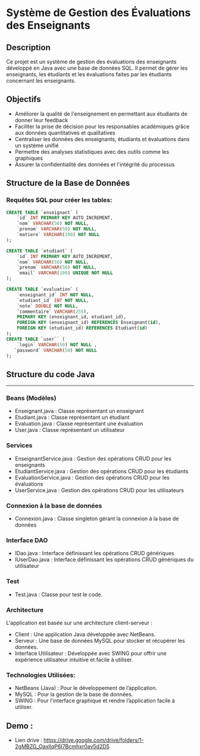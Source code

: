 # Système de Gestion des Évaluations des Enseignants
 
## Description
Ce projet est un système de gestion des évaluations des enseignants développé en Java avec une base de données SQL. Il permet de gérer les enseignants, les étudiants et les évaluations faites par les étudiants concernant les enseignants.
## Objectifs
 - Améliorer la qualité de l'enseignement en permettant aux étudiants de donner leur feedback
- Faciliter la prise de décision pour les responsables académiques grâce aux données quantitatives et qualitatives
- Centraliser les données des enseignants, étudiants et évaluations dans un système unifié
- Permettre des analyses statistiques avec des outils comme les graphiques
- Assurer la confidentialité des données et l'intégrité du processus
## Structure de la Base de Données

### Requêtes SQL pour créer les tables:
```sql
CREATE TABLE `enseignant` (
    `id` INT PRIMARY KEY AUTO_INCREMENT,
    `nom` VARCHAR(50) NOT NULL,
    `prenom` VARCHAR(50) NOT NULL,
    `matiere` VARCHAR(100) NOT NULL
);

CREATE TABLE `etudiant` (
    `id` INT PRIMARY KEY AUTO_INCREMENT,
    `nom` VARCHAR(50) NOT NULL,
    `prenom` VARCHAR(50) NOT NULL,
    `email` VARCHAR(100) UNIQUE NOT NULL
);

CREATE TABLE `evaluation` (
    `enseignant_id` INT NOT NULL,
    `etudiant_id` INT NOT NULL,
    `note` DOUBLE NOT NULL,
    `commentaire` VARCHAR(255),
    PRIMARY KEY (enseignant_id, etudiant_id),
    FOREIGN KEY (enseignant_id) REFERENCES Enseignant(id),
    FOREIGN KEY (etudiant_id) REFERENCES Etudiant(id)
);
CREATE TABLE `user`` (
    `login` VARCHAR(50) NOT NULL ,
   `password` VARCHAR(50) NOT NULL
);
```
## Structure du code Java
---
### Beans (Modèles)

- Enseignant.java : Classe représentant un enseignant
- Etudiant.java : Classe représentant un étudiant
- Evaluation.java : Classe représentant une évaluation
- User.java : Classe représentant un utilisateur

### Services

- EnseignantService.java : Gestion des opérations CRUD pour les enseignants
- EtudiantService.java : Gestion des opérations CRUD pour les étudiants
- EvaluationService.java : Gestion des opérations CRUD pour les évaluations
- UserService.java : Gestion des opérations CRUD pour les utilisateurs

### Connexion à la base de données
- Connexion.java : Classe singleton gérant la connexion à la base de données
### Interface DAO
- IDao.java : Interface définissant les opérations CRUD génériques
- IUserDao.java :  Interface définissant les opérations CRUD génériques du utilisateur
### Test 
- Test.java : Classe pour test le code.
### Architecture
L'application est basée sur une architecture client-serveur :
- Client : Une application Java développée avec NetBeans.
- Serveur : Une base de données MySQL pour stocker et récupérer les données.
- Interface Utilisateur : Développée avec SWING pour offrir une expérience utilisateur intuitive et facile à utiliser.

### Technologies Utilisées:

- NetBeans (Java) : Pour le développement de l’application.
- MySQL : Pour la gestion de la base de données.
- SWING : Pour l'interface graphique et rendre l’application facile à utiliser.
## Demo :
- Lien drive : https://drive.google.com/drive/folders/1-2gMBZG_OaxIlqP6I7Bcmhxr0av5d2D5
